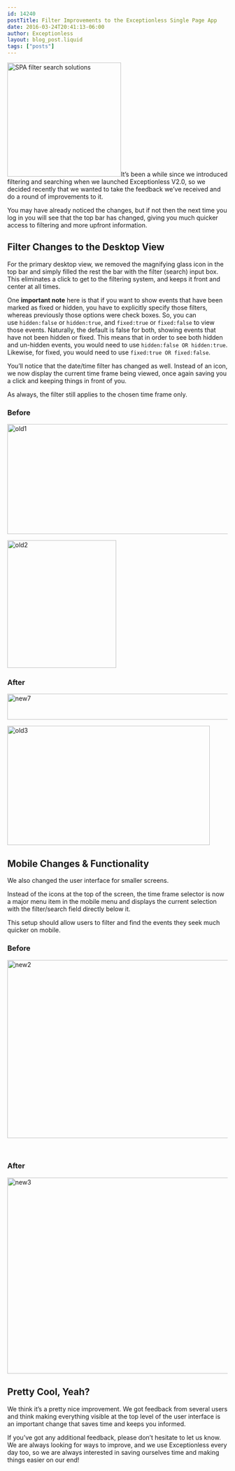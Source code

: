 ```yaml
---
id: 14240
postTitle: Filter Improvements to the Exceptionless Single Page App
date: 2016-03-24T20:41:13-06:00
author: Exceptionless
layout: blog_post.liquid
tags: ["posts"]
---
```

<img loading="lazy" class="alignright size-full wp-image-14249" src="http://exceptionless.com/assets/user-experience-search-filter-changes.png" alt="SPA filter search solutions" width="260" height="260" data-id="14249" srcset="/assets/user-experience-search-filter-changes.png 260w, /assets/user-experience-search-filter-changes-150x150.png 150w" sizes="(max-width: 260px) 100vw, 260px" />It&#8217;s been a while since we introduced filtering and searching when we launched Exceptionless V2.0, so we decided recently that we wanted to take the feedback we&#8217;ve received and do a round of improvements to it.

You may have already noticed the changes, but if not then the next time you log in you will see that the top bar has changed, giving you much quicker access to filtering and more upfront information.<!--more-->

## Filter Changes to the Desktop View

For the primary desktop view, we removed the magnifying glass icon in the top bar and simply filled the rest the bar with the filter (search) input box. This eliminates a click to get to the filtering system, and keeps it front and center at all times.

One **important note** here is that if you want to show events that have been marked as fixed or hidden, you have to explicitly specify those filters, whereas previously those options were check boxes. So, you can use `hidden:false` or `hidden:true`, and `fixed:true` or `fixed:false` to view those events. Naturally, the default is false for both, showing events that have not been hidden or fixed. This means that in order to see both hidden and un-hidden events, you would need to use `hidden:false OR hidden:true`. Likewise, for fixed, you would need to use `fixed:true OR fixed:false`.

You&#8217;ll notice that the date/time filter has changed as well. Instead of an icon, we now display the current time frame being viewed, once again saving you a click and keeping things in front of you.

As always, the filter still applies to the chosen time frame only.

### Before

<a href="http://exceptionless.com/assets/old1.png" rel="attachment wp-att-14241"><img loading="lazy" class="aligncenter wp-image-14241 size-full" src="http://exceptionless.com/assets/old1.png" alt="old1" width="594" height="251" data-id="14241" srcset="/assets/old1.png 594w, /assets/old1-300x127.png 300w" sizes="(max-width: 594px) 100vw, 594px" /></a>

<a href="http://exceptionless.com/assets/old2.png" rel="attachment wp-att-14242"><img loading="lazy" class="aligncenter wp-image-14242 size-full" src="http://exceptionless.com/assets/old2.png" alt="old2" width="249" height="291" data-id="14242" /></a>

### After

<a href="http://exceptionless.com/assets/new7.png" rel="attachment wp-att-14243"><img loading="lazy" class="aligncenter wp-image-14243 size-full" src="http://exceptionless.com/assets/new7.png" alt="new7" width="631" height="59" data-id="14243" srcset="/assets/new7.png 631w, /assets/new7-300x28.png 300w" sizes="(max-width: 631px) 100vw, 631px" /></a>

<a href="http://exceptionless.com/assets/old3.png" rel="attachment wp-att-14244"><img loading="lazy" class="aligncenter size-full wp-image-14244" src="http://exceptionless.com/assets/old3.png" alt="old3" width="463" height="272" data-id="14244" srcset="/assets/old3.png 463w, /assets/old3-300x176.png 300w" sizes="(max-width: 463px) 100vw, 463px" /></a>

## Mobile Changes & Functionality

We also changed the user interface for smaller screens.

Instead of the icons at the top of the screen, the time frame selector is now a major menu item in the mobile menu and displays the current selection with the filter/search field directly below it.

This setup should allow users to filter and find the events they seek much quicker on mobile.

### Before

<a href="http://exceptionless.com/assets/new2.png" rel="attachment wp-att-14245"><img loading="lazy" class="aligncenter size-full wp-image-14245" src="http://exceptionless.com/assets/new2.png" alt="new2" width="594" height="406" data-id="14245" srcset="/assets/new2.png 594w, /assets/new2-300x205.png 300w" sizes="(max-width: 594px) 100vw, 594px" /></a>

&nbsp;

### After

<a href="http://exceptionless.com/assets/new3.png" rel="attachment wp-att-14247"><img loading="lazy" class="aligncenter size-full wp-image-14247" src="http://exceptionless.com/assets/new3.png" alt="new3" width="623" height="447" data-id="14247" srcset="/assets/new3.png 623w, /assets/new3-300x215.png 300w" sizes="(max-width: 623px) 100vw, 623px" /></a>

## Pretty Cool, Yeah?

We think it&#8217;s a pretty nice improvement. We got feedback from several users and think making everything visible at the top level of the user interface is an important change that saves time and keeps you informed.

If you&#8217;ve got any additional feedback, please don&#8217;t hesitate to let us know. We are always looking for ways to improve, and we use Exceptionless every day too, so we are always interested in saving ourselves time and making things easier on our end!

